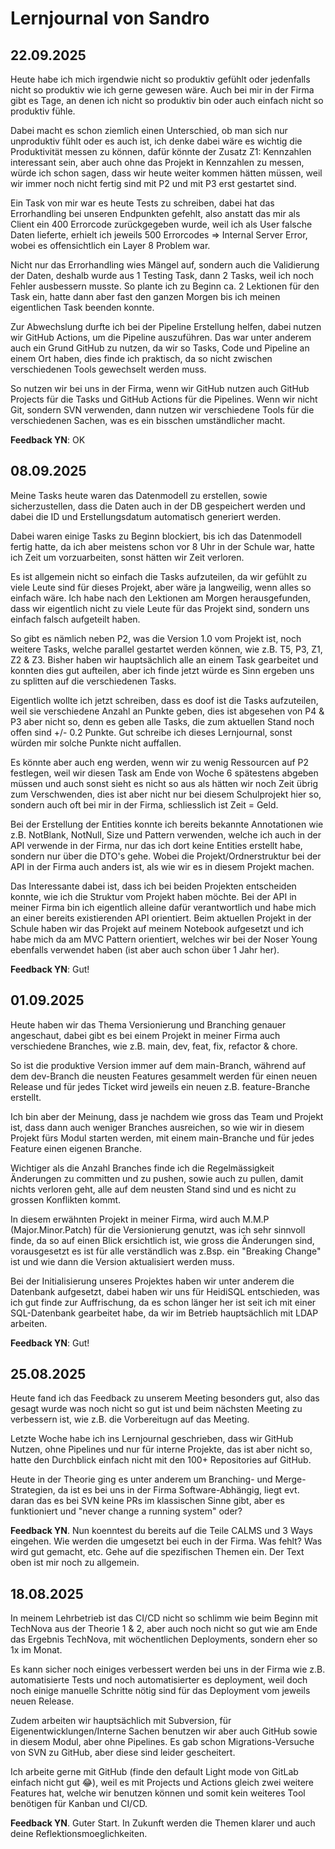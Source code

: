 # Lernjournal von Sandro

## 22.09.2025

Heute habe ich mich irgendwie nicht so produktiv gefühlt oder jedenfalls nicht so produktiv wie ich gerne gewesen wäre. Auch bei mir in der Firma gibt es Tage, an denen ich nicht so produktiv bin oder auch einfach nicht so produktiv fühle.

Dabei macht es schon ziemlich einen Unterschied, ob man sich nur unproduktiv fühlt oder es auch ist, ich denke dabei wäre es wichtig die Produktivität messen zu können, dafür könnte der Zusatz Z1: Kennzahlen interessant sein, aber auch ohne das Projekt in Kennzahlen zu messen, würde ich schon sagen, dass wir heute weiter kommen hätten müssen, weil wir immer noch nicht fertig sind mit P2 und mit P3 erst gestartet sind.

Ein Task von mir war es heute Tests zu schreiben, dabei hat das Errorhandling bei unseren Endpunkten gefehlt, also anstatt das mir als Client ein 400 Errorcode zurückgegeben wurde, weil ich als User falsche Daten lieferte, erhielt ich jeweils 500 Errorcodes => Internal Server Error, wobei es offensichtlich ein Layer 8 Problem war.

Nicht nur das Errorhandling wies Mängel auf, sondern auch die Validierung der Daten, deshalb wurde aus 1 Testing Task, dann 2 Tasks, weil ich noch Fehler ausbessern musste. So plante ich zu Beginn ca. 2 Lektionen für den Task ein, hatte dann aber fast den ganzen Morgen bis ich meinen eigentlichen Task beenden konnte.

Zur Abwechslung durfte ich bei der Pipeline Erstellung helfen, dabei nutzen wir GitHub Actions, um die Pipeline auszuführen. Das war unter anderem auch ein Grund GitHub zu nutzen, da wir so Tasks, Code und Pipeline an einem Ort haben, dies finde ich praktisch, da so nicht zwischen verschiedenen Tools gewechselt werden muss.

So nutzen wir bei uns in der Firma, wenn wir GitHub nutzen auch GitHub Projects für die Tasks und GitHub Actions für die Pipelines. Wenn wir nicht Git, sondern SVN verwenden, dann nutzen wir verschiedene Tools für die verschiedenen Sachen, was es ein bisschen umständlicher macht.

**Feedback YN**: OK

## 08.09.2025

Meine Tasks heute waren das Datenmodell zu erstellen, sowie sicherzustellen, dass die Daten auch in der DB gespeichert werden und dabei die ID und Erstellungsdatum automatisch generiert werden.

Dabei waren einige Tasks zu Beginn blockiert, bis ich das Datenmodell fertig hatte, da ich aber meistens schon vor 8 Uhr in der Schule war, hatte ich Zeit um vorzuarbeiten, sonst hätten wir Zeit verloren.

Es ist allgemein nicht so einfach die Tasks aufzuteilen, da wir gefühlt zu viele Leute sind für dieses Projekt, aber wäre ja langweilig, wenn alles so einfach wäre. Ich habe nach den Lektionen am Morgen herausgefunden, dass wir eigentlich nicht zu viele Leute für das Projekt sind, sondern uns einfach falsch aufgeteilt haben.

So gibt es nämlich neben P2, was die Version 1.0 vom Projekt ist, noch weitere Tasks, welche parallel gestartet werden können, wie z.B. T5, P3, Z1, Z2 & Z3. Bisher haben wir hauptsächlich alle an einem Task gearbeitet und konnten dies gut aufteilen, aber ich finde jetzt würde es Sinn ergeben uns zu splitten auf die verschiedenen Tasks.

Eigentlich wollte ich jetzt schreiben, dass es doof ist die Tasks aufzuteilen, weil sie verschiedene Anzahl an Punkte geben, dies ist abgesehen von P4 & P3 aber nicht so, denn es geben alle Tasks, die zum aktuellen Stand noch offen sind +/- 0.2 Punkte. Gut schreibe ich dieses Lernjournal, sonst würden mir solche Punkte nicht auffallen.

Es könnte aber auch eng werden, wenn wir zu wenig Ressourcen auf P2 festlegen, weil wir diesen Task am Ende von Woche 6 spätestens abgeben müssen und auch sonst sieht es nicht so aus als hätten wir noch Zeit übrig zum Verschwenden, dies ist aber nicht nur bei diesem Schulprojekt hier so, sondern auch oft bei mir in der Firma, schliesslich ist Zeit = Geld.

Bei der Erstellung der Entities konnte ich bereits bekannte Annotationen wie z.B. NotBlank, NotNull, Size und Pattern verwenden, welche ich auch in der API verwende in der Firma, nur das ich dort keine Entities erstellt habe, sondern nur über die DTO's gehe. Wobei die Projekt/Ordnerstruktur bei der API in der Firma auch anders ist, als wie wir es in diesem Projekt machen.

Das Interessante dabei ist, dass ich bei beiden Projekten entscheiden konnte, wie ich die Struktur vom Projekt haben möchte. Bei der API in meiner Firma bin ich eigentlich alleine dafür verantwortlich und habe mich an einer bereits existierenden API orientiert. Beim aktuellen Projekt in der Schule haben wir das Projekt auf meinem Notebook aufgesetzt und ich habe mich da am MVC Pattern orientiert, welches wir bei der Noser Young ebenfalls verwendet haben (ist aber auch schon über 1 Jahr her).

**Feedback YN**: Gut!

## 01.09.2025

Heute haben wir das Thema Versionierung und Branching genauer angeschaut, dabei gibt es bei einem Projekt in meiner Firma auch verschiedene Branches, wie z.B. main, dev, feat, fix, refactor & chore.

So ist die produktive Version immer auf dem main-Branch, während auf dem dev-Branch die neusten Features gesammelt werden für einen neuen Release und für jedes Ticket wird jeweils ein neuen z.B. feature-Branche erstellt.

Ich bin aber der Meinung, dass je nachdem wie gross das Team und Projekt ist, dass dann auch weniger Branches ausreichen, so wie wir in diesem Projekt fürs Modul starten werden, mit einem main-Branche und für jedes Feature einen eigenen Branche.

Wichtiger als die Anzahl Branches finde ich die Regelmässigkeit Änderungen zu committen und zu pushen, sowie auch zu pullen, damit nichts verloren geht, alle auf dem neusten Stand sind und es nicht zu grossen Konflikten kommt.

In diesem erwähnten Projekt in meiner Firma, wird auch M.M.P (Major.Minor.Patch) für die Versionierung genutzt, was ich sehr sinnvoll finde, da so auf einen Blick ersichtlich ist, wie gross die Änderungen sind, vorausgesetzt es ist für alle verständlich was z.Bsp. ein "Breaking Change" ist und wie dann die Version aktualisiert werden muss.

Bei der Initialisierung unseres Projektes haben wir unter anderem die Datenbank aufgesetzt, dabei haben wir uns für HeidiSQL entschieden, was ich gut finde zur Auffrischung, da es schon länger her ist seit ich mit einer SQL-Datenbank gearbeitet habe, da wir im Betrieb hauptsächlich mit LDAP arbeiten.

**Feedback YN**: Gut!

## 25.08.2025

Heute fand ich das Feedback zu unserem Meeting besonders gut, also das gesagt wurde was noch nicht so gut ist und beim nächsten Meeting zu verbessern ist, wie z.B. die Vorbereitugn auf das Meeting.

Letzte Woche habe ich ins Lernjournal geschrieben, dass wir GitHub Nutzen, ohne Pipelines und nur für interne Projekte, das ist aber nicht so, hatte den Durchblick einfach nicht mit den 100+ Repositories auf GitHub.

Heute in der Theorie ging es unter anderem um Branching- und Merge-Strategien, da ist es bei uns in der Firma Software-Abhängig, liegt evt. daran das es bei SVN keine PRs im klassischen Sinne gibt, aber es funktioniert und "never change a running system" oder?

**Feedback YN**. Nun koenntest du bereits auf die Teile CALMS und 3 Ways eingehen. Wie werden die umgesetzt bei euch in der Firma. Was fehlt? Was wird gut gemacht, etc. Gehe auf die spezifischen Themen ein. Der Text oben ist mir noch zu allgemein.

## 18.08.2025

In meinem Lehrbetrieb ist das CI/CD nicht so schlimm wie beim Beginn mit TechNova aus der Theorie 1 & 2, aber auch noch nicht so gut wie am Ende das Ergebnis TechNova, mit wöchentlichen Deployments, sondern eher so 1x im Monat.

Es kann sicher noch einiges verbessert werden bei uns in der Firma wie z.B. automatisierte Tests und noch automatisierter es deployment, weil doch noch einige manuelle Schritte nötig sind für das Deployment vom jeweils neuen Release.

Zudem arbeiten wir hauptsächlich mit Subversion, für Eigenentwicklungen/Interne Sachen benutzen wir aber auch GitHub sowie in diesem Modul, aber ohne Pipelines. Es gab schon Migrations-Versuche von SVN zu GitHub, aber diese sind leider gescheitert.

Ich arbeite gerne mit GitHub (finde den default Light mode von GitLab einfach nicht gut 😂), weil es mit Projects und Actions gleich zwei weitere Features hat, welche wir benutzen können und somit kein weiteres Tool benötigen für Kanban und CI/CD. 

**Feedback YN**. Guter Start. In Zukunft werden die Themen klarer und auch deine Reflektionsmoeglichkeiten. 
